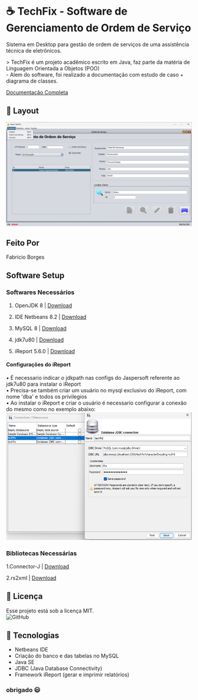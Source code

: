 # ☕ TechFix - Software de Gerenciamento de Ordem de Serviço
Sistema em Desktop para gestão de ordem de serviços de uma assistência técnica de eletrônicos.

<p>
> TechFix é um projeto acadêmico escrito em Java, faz parte da matéria de Linguagem Orientada a Objetos (POO) <br>
    - Alem do software, foi realizado a documentação com estudo de caso + diagrama de classes. <br>
</p>

[Documentação Completa](https://smallpdf.com/pt/file#s=89543161-9403-4516-b545-1005e34d1ec0)

## 🔖 Layout
![telaOS](https://github.com/xjfdzn/techfix/blob/main/preview.png)


## Feito Por
Fabricio Borges


## Software Setup
### Softwares Necessários
1. OpenJDK 8 | [Download](https://adoptium.net/temurin/releases/?version=8)

2. IDE Netbeans 8.2 | [Download](https://netbeans-ide.informer.com/8.2/)

3. MySQL 8 | [Download](https://dev.mysql.com/downloads/installer/)

4. jdk7u80 | [Download](https://www.oracle.com/java/technologies/javase/javase7-archive-downloads.html)

5. iReport 5.6.0 | [Download](https://sourceforge.net/projects/ireport/)

#### Configurações do iReport
• É necessario indicar o jdkpath nas configs do Jaspersoft referente ao jdk7u80 para instalar o iReport <br>
• Precisa-se também criar um usuário no mysql exclusivo do iReport, com nome 'dba' e todos os privilegios <br>
• Ao instalar o iReport e criar o usuário é necessario configurar a conexão do mesmo como no exemplo abaixo: <br>
![conexaoreport](https://github.com/xjfdzn/techfix/blob/main/ireportcnf.png)


### Bibliotecas Necessárias
1.Connector-J | [Download](https://dev.mysql.com/downloads/connector/j/)

2.rs2xml | [Download](https://sourceforge.net/projects/finalangelsanddemons/files/rs2xml.jar/download)


## :memo: Licença
Esse projeto está sob a licença MIT. <br>
![GitHub](https://img.shields.io/github/license/professorjosedeassis/infoX)

## 🚀 Tecnologias
- Netbeans IDE
- Criação do banco e das tabelas no MySQL
- Java SE
- JDBC (Java Database Connectivity)
- Framework iReport (gerar e imprimir relatórios)

### obrigado :smiley:
